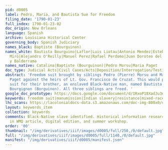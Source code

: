 ```yaml
---
pid: d0005
label: Pedro, Maria, and Bautista Sue for Freedom
filing_date: '1790-01-23'
full_index: 1790-01-23-02
doc_origin: New Orleans
language: Spanish
archive: Louisiana Historical Center
governing_body: Spanish Judiciary
names_black: Baptiste (Bourguinon)
names_white: Bautista Bourguino|Laflor|Luis Liotau|Antonio Mendez|Esteban Rodriguez
  Miró|Alejandro O'Reilly|Manuel Perez|Rafael Perdomo|Juan Doroteo del Postigo
  y Balderrama
names_native: Catalina|Baptiste (Bourguinon)|Pedro Morsu|Maria Paget
doc_type: Judicial Acts|Civil Cases/Acts|Deposition/Interrogation/Testimony
abstract: 'Freedom suit brought by siblings Pedro (Pierre) Morsu and Maria (Marie)
  Paget against the heirs of Lt. Gov. Francisco de Cruzat. This would prompt a second
  suit for their brother, an enslaved Black-Native man, named Bautista (Baptista/Baptiste)
  Bourgignon (Borguinon). All three siblings are freed. '
google_doc_prototype: https://docs.google.com/document/d/1RxoP18XadJu3eWhgbOrEYBnpNO_sE1PcLvM_5hv3huM/edit?usp=sharing
keywords: freedom suit|manumission|Indian slavery|resistance|mixed-race|kinship|race
lhc_scans: https://lacolonialdocs-data.s3.amazonaws.com/doc-img-800x0/doc-img-315146.jpg
layout: keywords_item
collection: keywords
comments: Black-Native slave identified. Historical information researched, included
  in WMQ article, digital edition, and summer workshop.
order: '00'
thumbnail: "/img/derivatives/iiif/images/d0005/full/250,/0/default.jpg"
full: "/img/derivatives/iiif/images/d0005/full/1140,/0/default.jpg"
manifest: "/img/derivatives/iiif/d0005/manifest.json"
---
```

